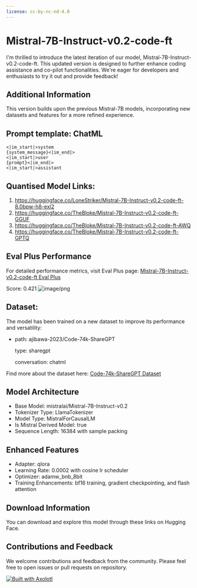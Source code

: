 ```yaml
---
license: cc-by-nc-nd-4.0
---
```


# Mistral-7B-Instruct-v0.2-code-ft

I'm thrilled to introduce the latest iteration of our model, Mistral-7B-Instruct-v0.2-code-ft. This updated version is designed to further enhance coding assistance and co-pilot functionalities. We're eager for developers and enthusiasts to try it out and provide feedback!

## Additional Information

This version builds upon the previous Mistral-7B models, incorporating new datasets and features for a more refined experience.

## Prompt template: ChatML
```
<|im_start|>system
{system_message}<|im_end|>
<|im_start|>user
{prompt}<|im_end|>
<|im_start|>assistant
```

## Quantised Model Links:



1. https://huggingface.co/LoneStriker/Mistral-7B-Instruct-v0.2-code-ft-8.0bpw-h8-exl2
2. https://huggingface.co/TheBloke/Mistral-7B-Instruct-v0.2-code-ft-GGUF
3. https://huggingface.co/TheBloke/Mistral-7B-Instruct-v0.2-code-ft-AWQ
4. https://huggingface.co/TheBloke/Mistral-7B-Instruct-v0.2-code-ft-GPTQ


## Eval Plus Performance

For detailed performance metrics, visit Eval Plus page: [Mistral-7B-Instruct-v0.2-code-ft Eval Plus](https://github.com/evalplus/evalplus)

Score: 0.421 
![image/png](https://cdn-uploads.huggingface.co/production/uploads/63729f35acef705233c87909/VLtuWPh8m07bgU8BElpNv.png)

## Dataset: 
The model has been trained on a new dataset to improve its performance and versatility:
  - path: ajibawa-2023/Code-74k-ShareGPT
    
    type: sharegpt
    
    conversation: chatml
    
Find more about the dataset here: [Code-74k-ShareGPT Dataset](https://huggingface.co/datasets/ajibawa-2023/Code-74k-ShareGPT)

## Model Architecture

- Base Model: mistralai/Mistral-7B-Instruct-v0.2
- Tokenizer Type: LlamaTokenizer
- Model Type: MistralForCausalLM
- Is Mistral Derived Model: true
- Sequence Length: 16384 with sample packing

## Enhanced Features

- Adapter: qlora
- Learning Rate: 0.0002 with cosine lr scheduler
- Optimizer: adamw_bnb_8bit
- Training Enhancements: bf16 training, gradient checkpointing, and flash attention


## Download Information

You can download and explore this model through these links on Hugging Face.

## Contributions and Feedback

We welcome contributions and feedback from the community. Please feel free to open issues or pull requests on repository.

[<img src="https://raw.githubusercontent.com/OpenAccess-AI-Collective/axolotl/main/image/axolotl-badge-web.png" alt="Built with Axolotl"/>](https://github.com/OpenAccess-AI-Collective/axolotl)

